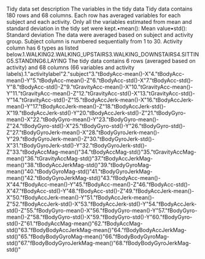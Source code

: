 Tidy data set description
The variables in the tidy data
Tidy data contains 180 rows and 68 columns. Each row has averaged variables for each subject and each activity.
Only all the variables estimated from mean and standard deviation in the tidy set were kept.•mean(): Mean value•std(): Standard deviation
The data were averaged based on subject and activity group.
Subject column is numbered sequentially from 1 to 30. Activity column has 6 types as listed below.1.WALKING2.WALKING_UPSTAIRS3.WALKING_DOWNSTAIRS4.SITTING5.STANDING6.LAYING
The tidy data contains 6 rows (averaged based on activity) and 68 columns (66 variables and activity labels).1."activitylabel"2."subject"3."tBodyAcc-mean()-X"4."tBodyAcc-mean()-Y"5."tBodyAcc-mean()-Z"6."tBodyAcc-std()-X"7."tBodyAcc-std()-Y"8."tBodyAcc-std()-Z"9."tGravityAcc-mean()-X"10."tGravityAcc-mean()-Y"11."tGravityAcc-mean()-Z"12."tGravityAcc-std()-X"13."tGravityAcc-std()-Y"14."tGravityAcc-std()-Z"15."tBodyAccJerk-mean()-X"16."tBodyAccJerk-mean()-Y"17."tBodyAccJerk-mean()-Z"18."tBodyAccJerk-std()-X"19."tBodyAccJerk-std()-Y"20."tBodyAccJerk-std()-Z"21."tBodyGyro-mean()-X"22."tBodyGyro-mean()-Y"23."tBodyGyro-mean()-Z"24."tBodyGyro-std()-X"25."tBodyGyro-std()-Y"26."tBodyGyro-std()-Z"27."tBodyGyroJerk-mean()-X"28."tBodyGyroJerk-mean()-Y"29."tBodyGyroJerk-mean()-Z"30."tBodyGyroJerk-std()-X"31."tBodyGyroJerk-std()-Y"32."tBodyGyroJerk-std()-Z"33."tBodyAccMag-mean()"34."tBodyAccMag-std()"35."tGravityAccMag-mean()"36."tGravityAccMag-std()"37."tBodyAccJerkMag-mean()"38."tBodyAccJerkMag-std()"39."tBodyGyroMag-mean()"40."tBodyGyroMag-std()"41."tBodyGyroJerkMag-mean()"42."tBodyGyroJerkMag-std()"43."fBodyAcc-mean()-X"44."fBodyAcc-mean()-Y"45."fBodyAcc-mean()-Z"46."fBodyAcc-std()-X"47."fBodyAcc-std()-Y"48."fBodyAcc-std()-Z"49."fBodyAccJerk-mean()-X"50."fBodyAccJerk-mean()-Y"51."fBodyAccJerk-mean()-Z"52."fBodyAccJerk-std()-X"53."fBodyAccJerk-std()-Y"54."fBodyAccJerk-std()-Z"55."fBodyGyro-mean()-X"56."fBodyGyro-mean()-Y"57."fBodyGyro-mean()-Z"58."fBodyGyro-std()-X"59."fBodyGyro-std()-Y"60."fBodyGyro-std()-Z"61."fBodyAccMag-mean()"62."fBodyAccMag-std()"63."fBodyBodyAccJerkMag-mean()"64."fBodyBodyAccJerkMag-std()"65."fBodyBodyGyroMag-mean()"66."fBodyBodyGyroMag-std()"67."fBodyBodyGyroJerkMag-mean()"68."fBodyBodyGyroJerkMag-std()"
